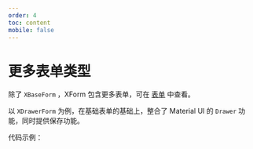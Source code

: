```yaml
---
order: 4
toc: content
mobile: false
---
```


# 更多表单类型


除了 `XBaseForm` ，XForm 包含更多表单，可在 [表单](../form/index.md) 中查看。

以 `XDrawerForm` 为例，在基础表单的基础上，整合了 Material UI 的 `Drawer` 功能，同时提供保存功能。

代码示例：

<code src="./examples/drawerForm"></code>
